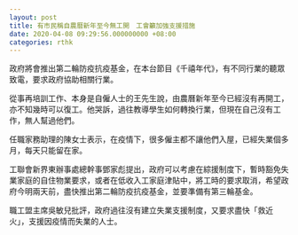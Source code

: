 ```yaml
---
layout: post
title: 有市民稱自農曆新年至今無工開　工會籲加強支援措施
date: 2020-04-08 09:29:56.000000000 +08:00
categories: rthk
---
```


政府將會推出第二輪防疫抗疫基金，在本台節目《千禧年代》，有不同行業的聽眾致電，要求政府協助相關行業。

從事再培訓工作、本身是自僱人士的王先生說，由農曆新年至今已經沒有再開工，亦不知幾時可以復工。他哭訴，過往教導學生如何轉換行業，但現在自己沒有工作，無人幫過他們。

任職家務助理的陳女士表示，在疫情下，很多僱主都不讓他們入屋，已經失業個多月，每天只能留在家。

工聯會新界東辦事處總幹事鄧家彪提出，政府可以考慮在綜援制度下，暫時豁免失業家庭的自住物業要求，或者在低收入工家庭津貼中，將工時的要求取消，希望政府今明兩天前，盡快推出第二輪防疫抗疫基金，並要準備有第三輪基金。

職工盟主席吳敏兒批評，政府過往沒有建立失業支援制度，又要求盡快「救近火」，支援因疫情而失業的人士。
